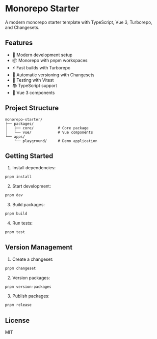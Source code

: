 # Monorepo Starter

A modern monorepo starter template with TypeScript, Vue 3, Turborepo, and Changesets.

## Features

- 🚀 Modern development setup
- 📦 Monorepo with pnpm workspaces
- ⚡️ Fast builds with Turborepo
- 📝 Automatic versioning with Changesets
- 🧪 Testing with Vitest
- 📚 TypeScript support
- 🎨 Vue 3 components

## Project Structure

```
monorepo-starter/
├── packages/
│   ├── core/           # Core package
│   └── vue/            # Vue components
└── apps/
    └── playground/     # Demo application
```

## Getting Started

1. Install dependencies:
```bash
pnpm install
```

2. Start development:
```bash
pnpm dev
```

3. Build packages:
```bash
pnpm build
```

4. Run tests:
```bash
pnpm test
```

## Version Management

1. Create a changeset:
```bash
pnpm changeset
```

2. Version packages:
```bash
pnpm version-packages
```

3. Publish packages:
```bash
pnpm release
```

## License

MIT
